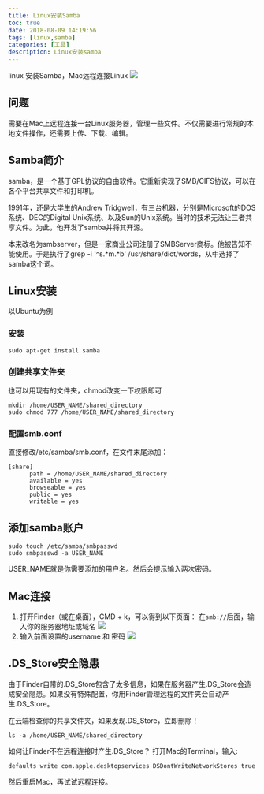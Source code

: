 ```yaml
---
title: Linux安装Samba
toc: true
date: 2018-08-09 14:19:56
tags: [linux,samba]
categories: [工具]
description: Linux安装samba
---
```

linux 安装Samba，Mac远程连接Linux
![](https://ws3.sinaimg.cn/large/0069RVTdly1fu3fjrdat5j30dg06daaj.jpg)
<!--more-->
## 问题
需要在Mac上远程连接一台Linux服务器，管理一些文件。不仅需要进行常规的本地文件操作，还需要上传、下载、编辑。

## Samba简介
samba，是一个基于GPL协议的自由软件。它重新实现了SMB/CIFS协议，可以在各个平台共享文件和打印机。

1991年，还是大学生的Andrew Tridgwell，有三台机器，分别是Microsoft的DOS系统、DEC的Digital Unix系统、以及Sun的Unix系统。当时的技术无法让三者共享文件。为此，他开发了samba并将其开源。

本来改名为smbserver，但是一家商业公司注册了SMBServer商标。他被告知不能使用。于是执行了grep -i '^s.*m.*b' /usr/share/dict/words，从中选择了samba这个词。

## Linux安装
以Ubuntu为例
### 安装
```shell
sudo apt-get install samba
```

### 创建共享文件夹
也可以用现有的文件夹，chmod改变一下权限即可
```shell
mkdir /home/USER_NAME/shared_directory
sudo chmod 777 /home/USER_NAME/shared_directory
```

### 配置smb.conf
直接修改/etc/samba/smb.conf，在文件末尾添加：
```shell
[share]
      path = /home/USER_NAME/shared_directory
      available = yes
      browseable = yes
      public = yes
      writable = yes
```

## 添加samba账户
```shell
sudo touch /etc/samba/smbpasswd
sudo smbpasswd -a USER_NAME
```
USER_NAME就是你需要添加的用户名。然后会提示输入两次密码。

## Mac连接

1. 打开Finder（或在桌面），CMD + k，可以得到以下页面：
在`smb://`后面，输入你的服务器地址或域名
![](https://ws3.sinaimg.cn/large/0069RVTdly1fu3fjrdat5j30dg06daaj.jpg)
2. 输入前面设置的username 和 密码
![](https://ws1.sinaimg.cn/large/0069RVTdly1fu3fkaxk02j30bq05m0t1.jpg)

## .DS_Store安全隐患
由于Finder自带的.DS_Store包含了太多信息，如果在服务器产生.DS_Store会造成安全隐患。如果没有特殊配置，你用Finder管理远程的文件夹会自动产生.DS_Store。

在云端检查你的共享文件夹，如果发现.DS_Store，立即删除！

```shell
ls -a /home/USER_NAME/shared_directory
```
如何让Finder不在远程连接时产生.DS_Store？
打开Mac的Terminal，输入:
```shell
defaults write com.apple.desktopservices DSDontWriteNetworkStores true
```
然后重启Mac，再试试远程连接。
